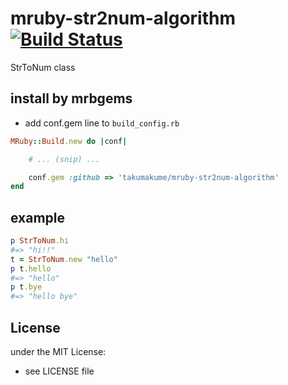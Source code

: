 # mruby-str2num-algorithm   [![Build Status](https://travis-ci.org/takumakume/mruby-str2num-algorithm.svg?branch=master)](https://travis-ci.org/takumakume/mruby-str2num-algorithm)
StrToNum class
## install by mrbgems
- add conf.gem line to `build_config.rb`

```ruby
MRuby::Build.new do |conf|

    # ... (snip) ...

    conf.gem :github => 'takumakume/mruby-str2num-algorithm'
end
```
## example
```ruby
p StrToNum.hi
#=> "hi!!"
t = StrToNum.new "hello"
p t.hello
#=> "hello"
p t.bye
#=> "hello bye"
```

## License
under the MIT License:
- see LICENSE file
